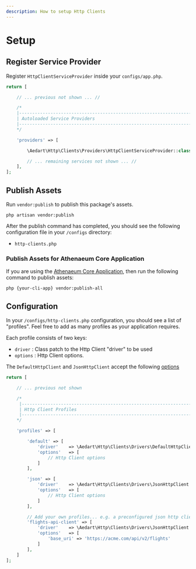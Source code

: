 ```yaml
---
description: How to setup Http Clients
---
```


# Setup

## Register Service Provider

Register `HttpClientServiceProvider` inside your `configs/app.php`. 

```php
return [

    // ... previous not shown ... //

    /*
    |--------------------------------------------------------------------------
    | Autoloaded Service Providers
    |--------------------------------------------------------------------------
    */

    'providers' => [

        \Aedart\Http\Clients\Providers\HttpClientServiceProvider::class

        // ... remaining services not shown ... //
    ],
];
```

## Publish Assets

Run `vendor:publish` to publish this package's assets.

```console
php artisan vendor:publish
```

After the publish command has completed, you should see the following configuration file in your `/configs` directory:

- `http-clients.php`

### Publish Assets for Athenaeum Core Application

If you are using the [Athenaeum Core Application](../core/), then run the following command to publish assets:

```console
php {your-cli-app} vendor:publish-all
```

## Configuration

In your `/configs/http-clients.php` configuration, you should see a list of "profiles".
Feel free to add as many profiles as your application requires.

Each profile consists of two keys:

* `driver` : Class patch to the Http Client "driver" to be used
* `options` : Http Client options.

The `DefaultHttpClient` and `JsonHttpClient` accept the following [options](http://docs.guzzlephp.org/en/stable/request-options.html)

```php
return [

    // ... previous not shown

    /*
     |--------------------------------------------------------------------------
     | Http Client Profiles
     |--------------------------------------------------------------------------
    */

    'profiles' => [

        'default' => [
            'driver'    => \Aedart\Http\Clients\Drivers\DefaultHttpClient::class,
            'options'   => [
                // Http Client options
            ]
        ],

        'json' => [
            'driver'    => \Aedart\Http\Clients\Drivers\JsonHttpClient::class,
            'options'   => [
                // Http Client options
            ]
        ],

        // Add your own profiles... e.g. a preconfigured json http client
        'flights-api-client' => [
            'driver'    => \Aedart\Http\Clients\Drivers\JsonHttpClient::class,
            'options'   => [
                'base_uri' => 'https://acme.com/api/v2/flights'
            ]
        ],
    ]
];
```
